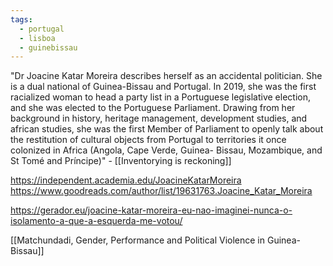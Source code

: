 ```yaml
---
tags:
  - portugal
  - lisboa
  - guinebissau
---
```

"Dr Joacine Katar Moreira describes herself as an accidental politician. She is a dual national of Guinea-Bissau and Portugal. In 2019, she was the first racialized woman to head a party list in a Portuguese legislative election, and she was elected to the Portuguese Parliament. Drawing from her background in history, heritage management, development studies, and african studies, she was the first Member of Parliament to openly talk about the restitution of cultural objects from Portugal to territories it once colonized in Africa (Angola, Cape Verde, Guinea- Bissau, Mozambique, and St Tomé and Príncipe)" - [[Inventorying is reckoning]]

https://independent.academia.edu/JoacineKatarMoreira
https://www.goodreads.com/author/list/19631763.Joacine_Katar_Moreira

https://gerador.eu/joacine-katar-moreira-eu-nao-imaginei-nunca-o-isolamento-a-que-a-esquerda-me-votou/

[[Matchundadi, Gender, Performance and Political Violence in Guinea-Bissau]]

